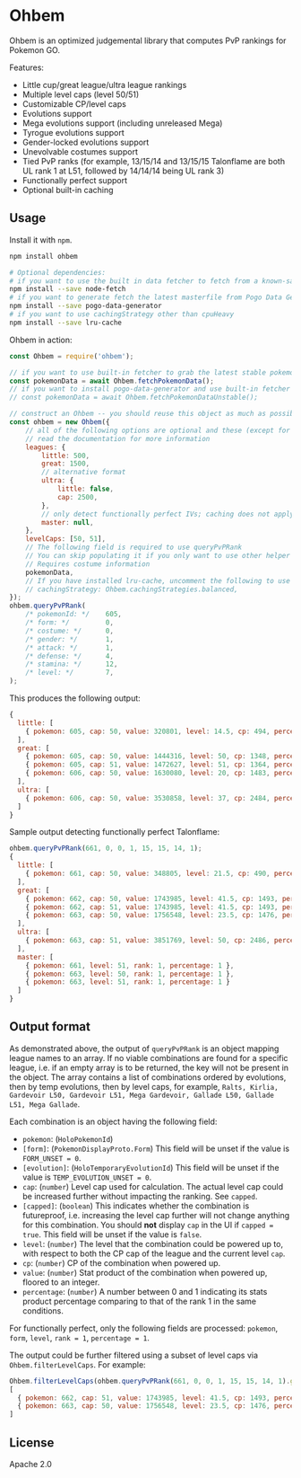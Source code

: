 # Ohbem

Ohbem is an optimized judgemental library that computes PvP rankings for Pokemon GO.

Features:

* Little cup/great league/ultra league rankings
* Multiple level caps (level 50/51)
* Customizable CP/level caps
* Evolutions support
* Mega evolutions support (including unreleased Mega)
* Tyrogue evolutions support
* Gender-locked evolutions support
* Unevolvable costumes support
* Tied PvP ranks
  (for example, 13/15/14 and 13/15/15 Talonflame are both UL rank 1 at L51, followed by 14/14/14 being UL rank 3)
* Functionally perfect support
* Optional built-in caching


## Usage

Install it with `npm`.

```sh
npm install ohbem

# Optional dependencies:
# if you want to use the built in data fetcher to fetch from a known-safe/stable masterfile repo
npm install --save node-fetch
# if you want to generate fetch the latest masterfile from Pogo Data Generator (alternative to the option above)
npm install --save pogo-data-generator
# if you want to use cachingStrategy other than cpuHeavy
npm install --save lru-cache
```

Ohbem in action:

```js
const Ohbem = require('ohbem');

// if you want to use built-in fetcher to grab the latest stable pokemon data
const pokemonData = await Ohbem.fetchPokemonData();
// if you want to install pogo-data-generator and use built-in fetcher
// const pokemonData = await Ohbem.fetchPokemonDataUnstable();

// construct an Ohbem -- you should reuse this object as much as possible since it holds a cache
const ohbem = new Ohbem({
    // all of the following options are optional and these (except for pokemonData) are the default values
    // read the documentation for more information
    leagues: {
        little: 500,
        great: 1500,
        // alternative format
        ultra: {
            little: false,
            cap: 2500,
        },
        // only detect functionally perfect IVs; caching does not apply
        master: null,
    },
    levelCaps: [50, 51],
    // The following field is required to use queryPvPRank
    // You can skip populating it if you only want to use other helper methods
    // Requires costume information
    pokemonData,
    // If you have installed lru-cache, uncomment the following to use caching:
    // cachingStrategy: Ohbem.cachingStrategies.balanced,
});
ohbem.queryPvPRank(
    /* pokemonId: */    605,
    /* form: */         0,
    /* costume: */      0,
    /* gender: */       1,
    /* attack: */       1,
    /* defense: */      4,
    /* stamina: */      12,
    /* level: */        7,
);
```

This produces the following output:

```js
{
  little: [
    { pokemon: 605, cap: 50, value: 320801, level: 14.5, cp: 494, percentage: 0.95123, rank: 548, capped: true }
  ],
  great: [
    { pokemon: 605, cap: 50, value: 1444316, level: 50, cp: 1348, percentage: 0.84457, rank: 3158 },
    { pokemon: 605, cap: 51, value: 1472627, level: 51, cp: 1364, percentage: 0.85568, rank: 3128 },
    { pokemon: 606, cap: 50, value: 1630080, level: 20, cp: 1483, percentage: 0.97364, rank: 384, capped: true }
  ],
  ultra: [
    { pokemon: 606, cap: 50, value: 3530858, level: 37, cp: 2484, percentage: 0.97604, rank: 512, capped: true }
  ]
}
```

Sample output detecting functionally perfect Talonflame:
```js
ohbem.queryPvPRank(661, 0, 0, 1, 15, 15, 14, 1);
{
  little: [
    { pokemon: 661, cap: 50, value: 348805, level: 21.5, cp: 490, percentage: 0.89401, rank: 3287, capped: true }
  ],
  great: [
    { pokemon: 662, cap: 50, value: 1743985, level: 41.5, cp: 1493, percentage: 0.94736, rank: 1087 },
    { pokemon: 662, cap: 51, value: 1743985, level: 41.5, cp: 1493, percentage: 0.94736, rank: 1328 },
    { pokemon: 663, cap: 50, value: 1756548, level: 23.5, cp: 1476, percentage: 0.94144, rank: 2867, capped: true }
  ],
  ultra: [
    { pokemon: 663, cap: 51, value: 3851769, level: 50, cp: 2486, percentage: 0.99275, rank: 21 }
  ],
  master: [
    { pokemon: 661, level: 51, rank: 1, percentage: 1 },
    { pokemon: 663, level: 50, rank: 1, percentage: 1 },
    { pokemon: 663, level: 51, rank: 1, percentage: 1 }
  ]
}
```


## Output format

As demonstrated above, the output of `queryPvPRank` is an object mapping league names to an array.
If no viable combinations are found for a specific league, i.e. if an empty array is to be returned, the key will not be present in the object.
The array contains a list of combinations ordered by evolutions, then by temp evolutions, then by level caps, for example, `Ralts, Kirlia, Gardevoir L50, Gardevoir L51, Mega Gardevoir, Gallade L50, Gallade L51, Mega Gallade`.

Each combination is an object having the following field:

* `pokemon`: (`HoloPokemonId`)
* `[form]`: (`PokemonDisplayProto.Form`) This field will be unset if the value is `FORM_UNSET = 0`.
* `[evolution]`: (`HoloTemporaryEvolutionId`) This field will be unset if the value is `TEMP_EVOLUTION_UNSET = 0`.
* `cap`: (`number`) Level cap used for calculation. The actual level cap could be increased further without impacting the ranking. See `capped`.
* `[capped]`: (`boolean`) This indicates whether the combination is futureproof, i.e. increasing the level cap further will not change anything for this combination. You should **not** display `cap` in the UI if `capped = true`. This field will be unset if the value is `false`.
* `level`: (`number`) The level that the combination could be powered up to, with respect to both the CP cap of the league and the current level `cap`.
* `cp`: (`number`) CP of the combination when powered up.
* `value`: (`number`) Stat product of the combination when powered up, floored to an integer.
* `percentage`: (`number`) A number between 0 and 1 indicating its stats product percentage comparing to that of the rank 1 in the same conditions.

For functionally perfect, only the following fields are processed: `pokemon`, `form`, `level`, `rank = 1`, `percentage = 1`.

The output could be further filtered using a subset of level caps via `Ohbem.filterLevelCaps`.
For example:

```js
Ohbem.filterLevelCaps(ohbem.queryPvPRank(661, 0, 0, 1, 15, 15, 14, 1).great, [51]);
[
  { pokemon: 662, cap: 51, value: 1743985, level: 41.5, cp: 1493, percentage: 0.94736, rank: 1328 },
  { pokemon: 663, cap: 50, value: 1756548, level: 23.5, cp: 1476, percentage: 0.94144, rank: 2867, capped: true }
]
```


## License

Apache 2.0
